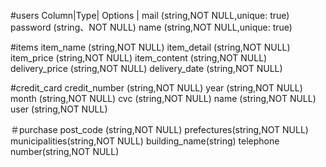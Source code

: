  #users
 Column|Type|   Options   |
 mail (string,NOT NULL,unique: true)
 password (string、NOT NULL)
 name (string,NOT NULL,unique: true)

 #items
 item_name (string,NOT NULL)
 item_detail (string,NOT NULL)
 item_price (string,NOT NULL)
 item_content (string,NOT NULL)
 delivery_price (string,NOT NULL)
 delivery_date (string,NOT NULL)

 #credit_card 
 credit_number (string,NOT NULL)
 year (string,NOT NULL)
 month (string,NOT NULL)
 cvc (string,NOT NULL)
 name (string,NOT NULL)
 user (string,NOT NULL)

＃purchase
post_code (string,NOT NULL)
prefectures(string,NOT NULL)
municipalities(string,NOT NULL)
building_name(string)
telephone number(string,NOT NULL)
